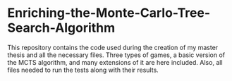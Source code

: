 # Enriching-the-Monte-Carlo-Tree-Search-Algorithm
This repository contains the code used during the creation of my master thesis and all the necessary files. Three types of games, a basic version of the MCTS algorithm, and many extensions of it are here included. Also, all files needed to run the tests along with their results.
